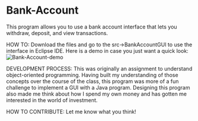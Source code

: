 # Bank-Account
This program allows you to use a bank account interface that lets you withdraw, deposit, and view transactions. 

HOW TO:
Download the files and go to the src->BankAccountGUI to use the interface in Eclipse IDE.
Here is a demo in case you just want a quick look: ![Bank-Account-demo](https://user-images.githubusercontent.com/59658246/93869477-128a6400-fc89-11ea-8e59-1e6152b538b5.gif)

DEVELOPMENT PROCESS:
This was originally an assignment to understand object-oriented programming. Having built my understanding of those concepts over the course of the class, this program was more of a fun challenge to implement a GUI with a Java program. Designing this program also made me think about how I spend my own money and has gotten me interested in the world of investment. 

HOW TO CONTRIBUTE:
Let me know what you think!
